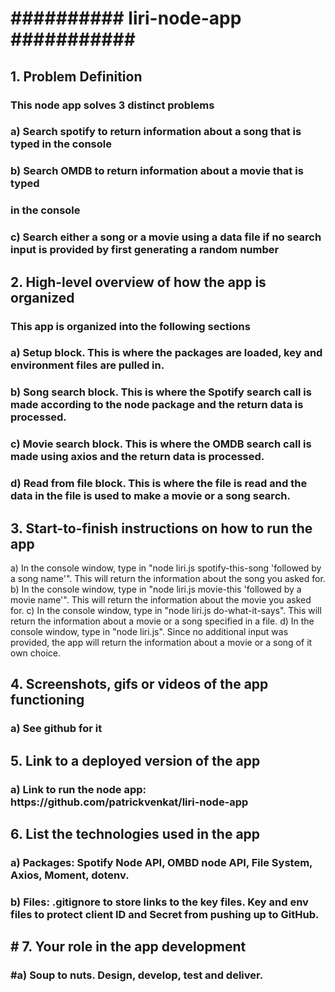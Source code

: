 <h1>########## liri-node-app ###########</h1>
<h2>1. Problem Definition</h2>
   <h3> This node app solves 3 distinct problems</h3>
   <h3> a) Search spotify to return information about a song that is typed in the console</h3>
   <h3> b) Search OMDB to return information about a movie that is typed <h3>in the console</h3>
   <h3> c) Search either a song or a movie using a data file if no search input is provided by first generating a random number</h3>
<h2>2. High-level overview of how the app is organized</h2>
   <h3>This app is organized into the following sections</h3>
   <h3>a) Setup block. This is where the packages are loaded, key and environment files are pulled in.</h3>
   <h3>b) Song search block. This is where the Spotify search call is made according to the node package and the return data is processed.</h3>
   <h3>c) Movie search block. This is where the OMDB search call is made using axios and the return data is processed.</h3>
   <h3>d) Read from file block. This is where the file is read and the data in the file is used to make a movie or a song search.</h3>
<h2>3. Start-to-finish instructions on how to run the app</h2>
   </h3>a) In the console window, type in "node liri.js spotify-this-song 'followed by a song name'". This will return the information about the song you asked for.</h3>
   </h3>b) In the console window, type in "node liri.js movie-this 'followed by a movie name'". This will return the information about the movie you asked for.</h3>
   </h3>c) In the console window, type in "node liri.js do-what-it-says". This will return the information about a movie or a song specified in a file.</h3>
   </h3>d) In the console window, type in "node liri.js". Since no additional input was provided, the app will return the information about a movie or a song of it own choice.</h3>
<h2>4. Screenshots, gifs or videos of the app functioning</h2>
   <h3>a) See github for it</h3>
<h2>5. Link to a deployed version of the app</h2>
   <h3>a) Link to run the node app: https://github.com/patrickvenkat/liri-node-app</h3>
<h2>6. List the technologies used in the app</h2>
   <h3>a) Packages: Spotify Node API, OMBD node API, File System, Axios, Moment, dotenv.</h3>
   <h3>b) Files: .gitignore to store links to the key files. Key and env files to protect client ID and Secret from pushing up to GitHub.</h3>
<h2># 7. Your role in the app development</h2>
   <h3>#a) Soup to nuts. Design, develop, test and deliver.</h3>
